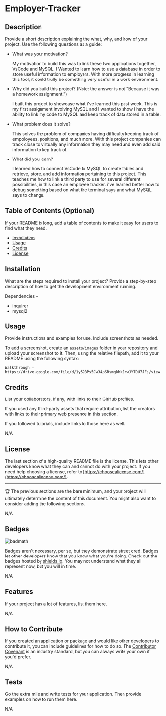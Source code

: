 # Employer-Tracker

## Description

Provide a short description explaining the what, why, and how of your project. Use the following questions as a guide:

- What was your motivation?

    My motivation to build this was to link these two applications together, VsCode and MySQL. I Wanted to learn how to use a database in order to store useful information to employers. With more progress in learning this tool, it could trully be something very useful in a work environment.

- Why did you build this project? (Note: the answer is not "Because it was a homework assignment.")

    I built this project to showcase what i've learned this past week. This is my first assignment involving MySQL and I wanted to show i have the ability to link my code to MySQL and keep track of data stored in a table.

- What problem does it solve?

    This solves the problem of companies having difficulty keeping track of empoloyees, positions, and much more. With this project companies can track close to virtually any information they may need and even add said information to kep track of.

- What did you learn?

    I learned how to connect VsCode to MySQL to create tables and retrieve, store, and add information pertaining to this project. This teaches me how to link a third party to use for several different possibilities, in this case an employee tracker. i've learned better how to debug something based on what the terminal says and what MySQL says to change.

## Table of Contents (Optional)

If your README is long, add a table of contents to make it easy for users to find what they need.

- [Installation](#installation)
- [Usage](#usage)
- [Credits](#credits)
- [License](#license)

## Installation

What are the steps required to install your project? Provide a step-by-step description of how to get the development environment running.

Dependencies -
 
- inquirer
- mysql2

## Usage

Provide instructions and examples for use. Include screenshots as needed.

To add a screenshot, create an `assets/images` folder in your repository and upload your screenshot to it. Then, using the relative filepath, add it to your README using the following syntax:

```
Walkthrough - https://drive.google.com/file/d/1y59BPs5Cw34pSRsmgkhk1rwJYTDU7JFj/view
```

## Credits

List your collaborators, if any, with links to their GitHub profiles.

If you used any third-party assets that require attribution, list the creators with links to their primary web presence in this section.

If you followed tutorials, include links to those here as well.

N/A

## License

The last section of a high-quality README file is the license. This lets other developers know what they can and cannot do with your project. If you need help choosing a license, refer to [https://choosealicense.com/](https://choosealicense.com/).

---

🏆 The previous sections are the bare minimum, and your project will ultimately determine the content of this document. You might also want to consider adding the following sections.

N/A

## Badges

![badmath](https://img.shields.io/github/languages/top/lernantino/badmath)

Badges aren't necessary, per se, but they demonstrate street cred. Badges let other developers know that you know what you're doing. Check out the badges hosted by [shields.io](https://shields.io/). You may not understand what they all represent now, but you will in time.

N/A

## Features

If your project has a lot of features, list them here.

N/A

## How to Contribute

If you created an application or package and would like other developers to contribute it, you can include guidelines for how to do so. The [Contributor Covenant](https://www.contributor-covenant.org/) is an industry standard, but you can always write your own if you'd prefer.

N/A

## Tests

Go the extra mile and write tests for your application. Then provide examples on how to run them here.

N/A